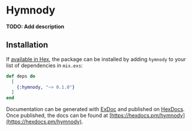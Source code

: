 # Hymnody

**TODO: Add description**

## Installation

If [available in Hex](https://hex.pm/docs/publish), the package can be installed
by adding `hymnody` to your list of dependencies in `mix.exs`:

```elixir
def deps do
  [
    {:hymnody, "~> 0.1.0"}
  ]
end
```

Documentation can be generated with [ExDoc](https://github.com/elixir-lang/ex_doc)
and published on [HexDocs](https://hexdocs.pm). Once published, the docs can
be found at [https://hexdocs.pm/hymnody](https://hexdocs.pm/hymnody).


